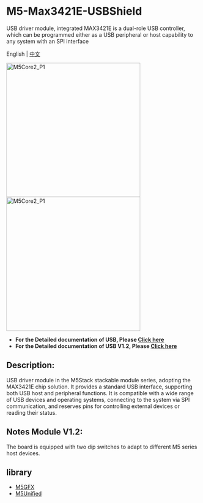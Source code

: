 # M5-Max3421E-USBShield
USB driver module, integrated MAX3421E is a dual-role USB controller, which can be programmed either as a USB peripheral or host capability to any system with an SPI interface

English | [中文](README_cn.md)

<img src="https://static-cdn.m5stack.com/resource/docs/products/module/usb/usb_01.webp" alt="M5Core2_P1" width="350" height="350"><img src="https://static-cdn.m5stack.com/resource/docs/products/module/USB%20v1.2%20Module/img-2b9ca068-4799-46ee-a4f1-e7abc5314e7a.webp" alt="M5Core2_P1" width="350" height="350">

* **For the Detailed documentation of USB, Please [Click here](https://docs.m5stack.com/en/module/usb)**
* **For the Detailed documentation of USB V1.2, Please [Click here](https://docs.m5stack.com/en/module/USB%20v1.2%20Module)**

## Description:

USB driver module in the M5Stack stackable module series, adopting the MAX3421E chip solution. It provides a standard USB interface, supporting both USB host and peripheral functions. It is compatible with a wide range of USB devices and operating systems, connecting to the system via SPI communication, and reserves pins for controlling external devices or reading their status.

## Notes Module V1.2:

The board is equipped with two dip switches to adapt to different M5 series host devices.

library
---------------------------

- [M5GFX](https://github.com/m5stack/M5GFX)  
- [M5Unified](https://github.com/m5stack/M5Unified)
